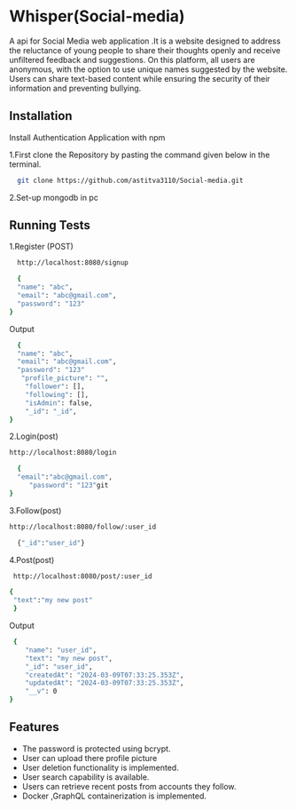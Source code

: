 
# Whisper(Social-media)

A api for Social Media web application .It is a website designed to address the reluctance of young people to share their thoughts openly and receive unfiltered feedback and suggestions. On this platform, all users are anonymous, with the option to use unique names suggested by the website. Users can share text-based content while ensuring the security of their information and preventing bullying.




## Installation

Install Authentication Application with npm

1.First clone the Repository by pasting the command given below in the terminal.
```bash
  git clone https://github.com/astitva3110/Social-media.git
```
 2.Set-up mongodb in pc 

## Running Tests

1.Register (POST)

```bash
  http://localhost:8080/signup
```
```bash
  {
  "name": "abc",
  "email": "abc@gmail.com",
  "password": "123"
}

```
Output
```bash
  {
  "name": "abc",
  "email": "abc@gmail.com",
  "password": "123"
   "profile_picture": "",
    "follower": [],
    "following": [],
    "isAdmin": false,
    "_id": "_id",
}

```
2.Login(post)
```bash
http://localhost:8080/login
```
```bash
  {
  "email":"abc@gmail.com",
     "password": "123"git
}
```
3.Follow(post)
```bash
http://localhost:8080/follow/:user_id
```
```bash
  {"_id":"user_id"}
```

4.Post(post)
```bash
 http://localhost:8080/post/:user_id
```
```bash 
{
 "text":"my new post"
 }
```
Output
```bash
 {
    "name": "user_id",
    "text": "my new post",
    "_id": "user_id",
    "createdAt": "2024-03-09T07:33:25.353Z",
    "updatedAt": "2024-03-09T07:33:25.353Z",
    "__v": 0
}
```
## Features

- The password is protected using bcrypt.
- User can upload there profile picture
- User deletion functionality is implemented.
- User search capability is available.
- Users can retrieve recent posts from accounts they follow.
- Docker ,GraphQL containerization is implemented.



